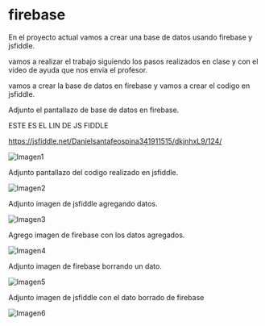 # firebase
En el proyecto actual vamos a crear una base de datos usando firebase y jsfiddle.

vamos a realizar el trabajo siguiendo los pasos realizados en clase y con el video de ayuda que nos envia el profesor.

vamos a crear la base de datos en firebase y vamos a crear el codigo en jsfiddle.

Adjunto el pantallazo de base de datos en firebase.

ESTE ES EL LIN DE JS FIDDLE

https://jsfiddle.net/Danielsantafeospina341911515/dkjnhxL9/124/




![Imagen1](https://user-images.githubusercontent.com/61298481/81518279-2dc08c80-9303-11ea-8949-6a92ddb96f51.png)



Adjunto pantallazo del codigo realizado en jsfiddle.

![Imagen2](https://user-images.githubusercontent.com/61298481/81518277-2b5e3280-9303-11ea-9b27-8d0fb0661f7d.png)

Adjunto imagen de jsfiddle agregando datos.


![Imagen3](https://user-images.githubusercontent.com/61298481/81518526-f30b2400-9303-11ea-84a1-3e51ecf9afaa.png)

Agrego imagen de firebase con los datos agregados.



![Imagen4](https://user-images.githubusercontent.com/61298481/81518527-f43c5100-9303-11ea-81d1-2d83496d3169.png)

Adjunto imagen de firebase borrando un dato.


![Imagen5](https://user-images.githubusercontent.com/61298481/81518529-f43c5100-9303-11ea-8dc6-c8f3448b59d0.png)

Adjunto imagen de jsfiddle con el dato borrado de firebase

![Imagen6](https://user-images.githubusercontent.com/61298481/81518522-f1d9f700-9303-11ea-963f-1e4243d176ce.png)







